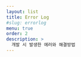 ```yaml
---
layout: list
title: Error Log
#slug: errorlog
menu: true
order: 2
description: >
  개발 시 발생한 에러와 해결방법
---
```


